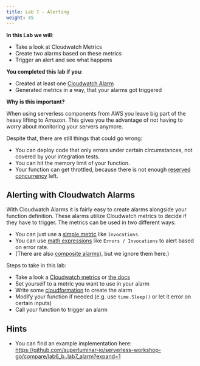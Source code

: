 ```yaml
---
title: Lab 7 - Alerting
weight: 45
---
```


**In this Lab we will**:

- Take a look at Cloudwatch Metrics 
- Create two alarms based on these metrics
- Trigger an alert and see what happens

**You completed this lab if you**:

- Created at least one [Cloudwatch Alarm](https://docs.aws.amazon.com/AWSCloudFormation/latest/UserGuide/aws-properties-cw-alarm.html)
- Generated metrics in a way, that your alarms got triggered

**Why is this important?**

When using serverless components from AWS you leave big part of the heavy lifting to Amazon. 
This gives you the advantage of not having to worry about monitoring your servers anymore.

Despite that, there are still things that could go wrong:

- You can deploy code that only errors under certain circumstances, not covered by your integration tests.
- You can hit the memory limit of your function.
- Your function can get throttled, because there is not enough 
[reserved concurrency](https://docs.aws.amazon.com/lambda/latest/dg/configuration-concurrency.html) left. 

## Alerting with Cloudwatch Alarms

With Cloudwatch Alarms it is fairly easy to create alarms alongside your function definition. These alarms utilize 
Cloudwatch metrics to decide if they have to trigger. The metrics can be used in two different ways:

- You can just use a [simple metric](https://docs.aws.amazon.com/AWSCloudFormation/latest/UserGuide/aws-properties-cw-alarm.html#cfn-cloudwatch-alarms-metricname) like `Invocations`.
- You can use [math expressions](https://docs.aws.amazon.com/AWSCloudFormation/latest/UserGuide/aws-properties-cw-alarm.html#cfn-cloudwatch-alarm-metrics) like `Errors / Invocations` to alert based on error rate.
- (There are also [composite alarms](https://docs.aws.amazon.com/AmazonCloudWatch/latest/monitoring/AlarmThatSendsEmail.html)), but we ignore them here.)

Steps to take in this lab:

- Take a look a [Cloudwatch metrics](https://eu-central-1.console.aws.amazon.com/cloudwatch/home?region=eu-central-1#metricsV2:graph=~()) 
or [the docs](https://docs.aws.amazon.com/lambda/latest/dg/monitoring-metrics.html)
- Set yourself to a metric you want to use in your alarm
- Write some [cloudformation](https://docs.aws.amazon.com/AWSCloudFormation/latest/UserGuide/aws-properties-cw-alarm.html) to create the alarm
- Modify your function if needed (e.g. use `time.Sleep()` or let it error on certain inputs)
- Call your function to trigger an alarm

## Hints

- You can find an example implementation here: https://github.com/superluminar-io/serverless-workshop-go/compare/lab6_b..lab7_alarm?expand=1
